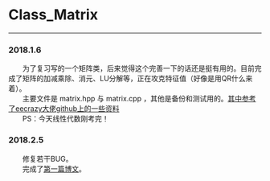 # Class_Matrix
___
### 2018.1.6
&emsp;&emsp;为了复习写的一个矩阵类，后来觉得这个完善一下的话还是挺有用的。目前完成了矩阵的加减乘除、消元、LU分解等，正在攻克特征值（好像是用QR什么来着）。<br/>
&emsp;&emsp;主要文件是 matrix.hpp 与 matrix.cpp ，其他是备份和测试用的。[其中参考了eecrazy大佬github上的一些资料](https://github.com/eecrazy/Data-Structure-Code-in-HIT/tree/master/%E5%A4%B4%E6%96%87%E4%BB%B6/matrix%E8%B5%84%E6%96%99/CppMatrix2/C%2B%2B%E7%9F%A9%E9%98%B5%E7%B1%BB)<br/>
&emsp;&emsp;PS：今天线性代数刚考完！

### 2018.2.5
&emsp;&emsp;修复若干BUG。 </br>
&emsp;&emsp;完成了[第一篇博文](http://blog.l-tover.xyz/2018/01/31/c-%E7%9F%A9%E9%98%B5%E7%B1%BB-%E5%88%9D%E9%98%B6-0/)。
